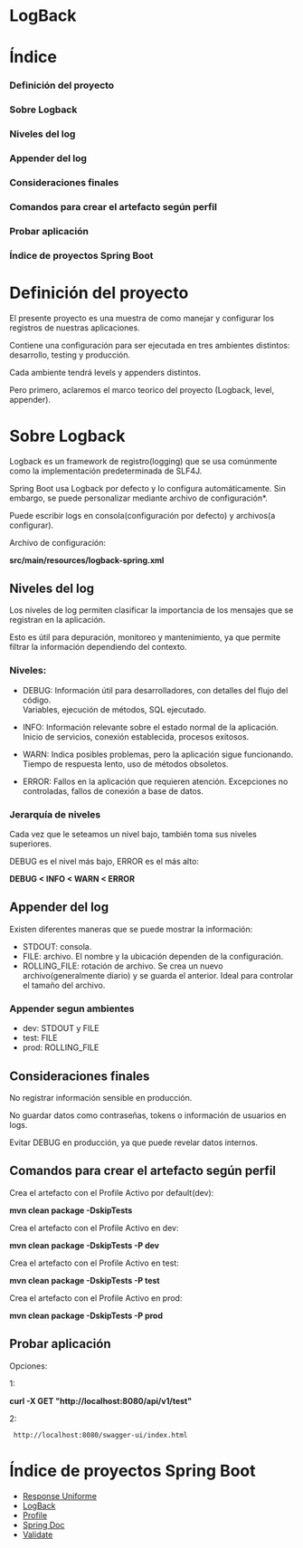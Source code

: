 # **LogBack**

# Índice
### Definición del proyecto
### Sobre Logback
### Niveles del log
### Appender del log
### Consideraciones finales
### Comandos para crear el artefacto según perfil
### Probar aplicación

### Índice de proyectos Spring Boot


#  **Definición del proyecto**

El presente proyecto es una muestra de como  manejar y configurar los registros de nuestras aplicaciones.

Contiene una configuración para ser ejecutada en tres ambientes distintos: desarrollo, testing y producción. 

Cada ambiente tendrá levels y appenders distintos.

Pero primero, aclaremos el marco teorico del proyecto (Logback, level, appender).


#  **Sobre Logback**


Logback es un framework de registro(logging) que se usa comúnmente como la implementación predeterminada de SLF4J. 

Spring Boot usa Logback por defecto y lo configura automáticamente. Sin embargo, se puede personalizar mediante archivo de configuración*.

Puede escribir logs en consola(configuración por defecto) y archivos(a configurar).

Archivo de configuración:

**src/main/resources/logback-spring.xml**


##  **Niveles del log**

Los niveles de log permiten clasificar la importancia de los mensajes que se registran en la aplicación. 

Esto es útil para depuración, monitoreo y mantenimiento, ya que permite filtrar la información dependiendo del contexto.

###  **Niveles:**
- DEBUG:	Información útil para desarrolladores, con detalles del flujo del código.	
		Variables, ejecución de métodos, SQL ejecutado.
  
- INFO:  Información relevante sobre el estado normal de la aplicación.	
	  Inicio de servicios, conexión establecida, procesos exitosos.
   
- WARN:	Indica posibles problemas, pero la aplicación sigue funcionando.	
		Tiempo de respuesta lento, uso de métodos obsoletos.
  
- ERROR:	Fallos en la aplicación que requieren atención.	
		Excepciones no controladas, fallos de conexión a base de datos.


###  **Jerarquía de niveles**

Cada vez que le seteamos un nivel bajo, también toma sus niveles superiores.

DEBUG es el nivel más bajo, ERROR es el más alto:

**DEBUG < INFO < WARN < ERROR**


##  **Appender del log**
Existen diferentes maneras que se puede mostrar la información:
- STDOUT: consola.
- FILE: archivo. El nombre y la ubicación dependen de la configuración.
- ROLLING_FILE: rotación de archivo. Se crea un nuevo archivo(generalmente diario) y se guarda el anterior. Ideal para controlar el tamaño del archivo.

###  **Appender segun ambientes**
- dev: STDOUT y FILE
- test: FILE
- prod: ROLLING_FILE

##  **Consideraciones finales**
No registrar información sensible en producción.

No guardar datos como contraseñas, tokens o información de usuarios en logs.

Evitar DEBUG en producción, ya que puede revelar datos internos.


##  **Comandos para crear el artefacto según perfil**


Crea el artefacto con el Profile Activo por default(dev):

**mvn clean package -DskipTests**

Crea el artefacto con el Profile Activo en dev:

**mvn clean package -DskipTests -P dev**

Crea el artefacto con el Profile Activo en test:

**mvn clean package -DskipTests -P test**

Crea el artefacto con el Profile Activo en prod:

**mvn clean package -DskipTests -P prod**

##  **Probar aplicación**

 Opciones:
 
 1:
 
  **curl -X GET "http://localhost:8080/api/v1/test"**
 
 2:	
 
	 http://localhost:8080/swagger-ui/index.html


# Índice de proyectos Spring Boot
- [Response Uniforme](https://github.com/pabloEmanuelIgoldi/Spring-Boot-Response-Wrapper)
- [LogBack](https://github.com/pabloEmanuelIgoldi/Spring-Boot-Logback)
- [Profile](https://github.com/pabloEmanuelIgoldi/Spring-Boot-Profile)
- [Spring Doc](https://github.com/pabloEmanuelIgoldi/Spring-Boot-Swagger)
- [Validate](https://github.com/pabloEmanuelIgoldi/Spring-Boot-Validate)
